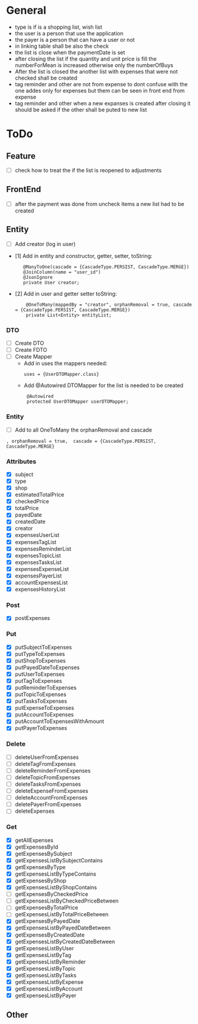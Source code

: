 # General

- type is if is a shopping list, wish list
- the user is a person that use the application
- the payer is a person that can have a user or not
- in linking table shall be also the check
- the list is close when the paymentDate is set
- after closing the list if the quantity and unit price is fill the numberForMean is increased otherwise only the
  numberOfBuys
- After the list is closed the another list with expenses that were not checked shall be created
- tag reminder and other are not from expense to dont confuse with the one addes only for expenses but them can be seen
  in front end from expense
- tag reminder and other when a new expanses is created after closing it should be asked if the other shall be puted to
  new list

# ToDo

## Feature

- [ ] check how to treat the if the list is reopened to adjustments

## FrontEnd

- [ ] after the payment was done from uncheck items a new list had to be created

## Entity

- [ ] Add creator (log in user)
- [1] Add in entity and constructor, getter, setter, toString:
   ```
      @ManyToOne(cascade = {CascadeType.PERSIST, CascadeType.MERGE})
      @JoinColumn(name = "user_id")
      @JsonIgnore
      private User creator;
  ```
- [2] Add in user and getter setter toString:
  ```
      @OneToMany(mappedBy = "creator", orphanRemoval = true, cascade = {CascadeType.PERSIST, CascadeType.MERGE})
      private List<Entity> entityList;
  ```

### DTO

- [ ] Create DTO
- [ ] Create FDTO
- [ ] Create Mapper
    - Add in uses the mappers needed:
      ```
      uses = {UserDTOMapper.class}
      ```
    - Add @Autowired DTOMapper for the list is needed to be created
      ```
       @Autowired
       protected UserDTOMapper userDTOMapper;
      ```

### Entity

- [ ] Add to all OneToMany the orphanRemoval and cascade

```
, orphanRemoval = true,  cascade = {CascadeType.PERSIST, CascadeType.MERGE}
```

### Attributes

- [x] subject
- [x] type
- [x] shop
- [x] estimatedTotalPrice
- [x] checkedPrice
- [x] totalPrice
- [x] payedDate
- [x] createdDate
- [x] creator
- [x] expensesUserList
- [x] expensesTagList
- [x] expensesReminderList
- [x] expensesTopicList
- [x] expensesTasksList
- [x] expensesExpenseList
- [x] expensesPayerList
- [x] accountExpensesList
- [x] expensesHistoryList

### Post

- [x] postExpenses

### Put

- [x] putSubjectToExpenses
- [x] putTypeToExpenses
- [x] putShopToExpenses
- [x] putPayedDateToExpenses
- [x] putUserToExpenses
- [x] putTagToExpenses
- [x] putReminderToExpenses
- [x] putTopicToExpenses
- [x] putTasksToExpenses
- [x] putExpenseToExpenses
- [x] putAccountToExpenses
- [x] putAccountToExpensesWithAmount
- [x] putPayerToExpenses

### Delete

- [ ] deleteUserFromExpenses
- [ ] deleteTagFromExpenses
- [ ] deleteReminderFromExpenses
- [ ] deleteTopicFromExpenses
- [ ] deleteTasksFromExpenses
- [ ] deleteExpenseFromExpenses
- [ ] deleteAccountFromExpenses
- [ ] deletePayerFromExpenses
- [ ] deleteExpenses

### Get

- [x] getAllExpenses
- [x] getExpensesById
- [x] getExpensesBySubject
- [x] getExpensesListBySubjectContains
- [x] getExpensesByType
- [x] getExpensesListByTypeContains
- [x] getExpensesByShop
- [x] getExpensesListByShopContains
- [ ] getExpensesByCheckedPrice
- [ ] getExpensesListByCheckedPriceBetween
- [ ] getExpensesByTotalPrice
- [ ] getExpensesListByTotalPriceBetween
- [x] getExpensesByPayedDate
- [x] getExpensesListByPayedDateBetween
- [x] getExpensesByCreatedDate
- [x] getExpensesListByCreatedDateBetween
- [x] getExpensesListByUser
- [x] getExpensesListByTag
- [x] getExpensesListByReminder
- [x] getExpensesListByTopic
- [x] getExpensesListByTasks
- [x] getExpensesListByExpense
- [x] getExpensesListByAccount
- [x] getExpensesListByPayer

## Other
